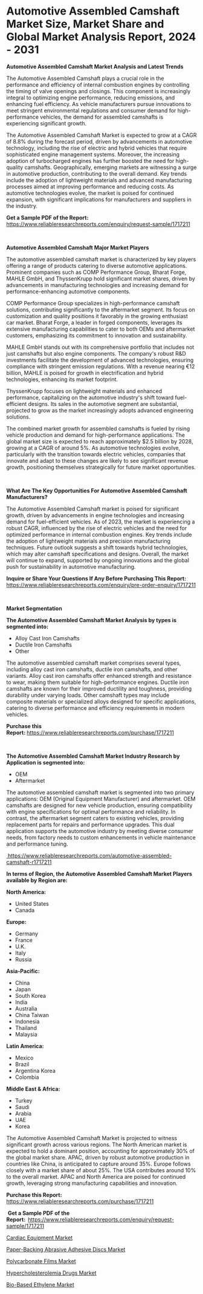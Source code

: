 <p><h1>Automotive Assembled Camshaft Market Size, Market Share and Global Market Analysis Report, 2024 - 2031</h1></p><p><strong>Automotive Assembled Camshaft Market Analysis and Latest Trends</strong></p>
<p><p>The Automotive Assembled Camshaft plays a crucial role in the performance and efficiency of internal combustion engines by controlling the timing of valve openings and closings. This component is increasingly integral to optimizing engine performance, reducing emissions, and enhancing fuel efficiency. As vehicle manufacturers pursue innovations to meet stringent environmental regulations and consumer demand for high-performance vehicles, the demand for assembled camshafts is experiencing significant growth.</p><p>The Automotive Assembled Camshaft Market is expected to grow at a CAGR of 8.8% during the forecast period, driven by advancements in automotive technology, including the rise of electric and hybrid vehicles that require sophisticated engine management systems. Moreover, the increasing adoption of turbocharged engines has further boosted the need for high-quality camshafts. Geographically, emerging markets are witnessing a surge in automotive production, contributing to the overall demand. Key trends include the adoption of lightweight materials and advanced manufacturing processes aimed at improving performance and reducing costs. As automotive technologies evolve, the market is poised for continued expansion, with significant implications for manufacturers and suppliers in the industry.</p></p>
<p><strong>Get a Sample PDF of the Report:&nbsp;</strong> <a href="https://www.reliableresearchreports.com/enquiry/request-sample/1717211?utm_campaign=1425&utm_medium=2&utm_source=Github&utm_content=ia&utm_term=14102024&utm_id=automotive-assembled-camshaft">https://www.reliableresearchreports.com/enquiry/request-sample/1717211</a></p>
<p>&nbsp;</p>
<p><strong>Automotive Assembled Camshaft Major Market Players</strong></p>
<p><p>The automotive assembled camshaft market is characterized by key players offering a range of products catering to diverse automotive applications. Prominent companies such as COMP Performance Group, Bharat Forge, MAHLE GmbH, and ThyssenKrupp hold significant market shares, driven by advancements in manufacturing technologies and increasing demand for performance-enhancing automotive components.</p><p>COMP Performance Group specializes in high-performance camshaft solutions, contributing significantly to the aftermarket segment. Its focus on customization and quality positions it favorably in the growing enthusiast car market. Bharat Forge, a leader in forged components, leverages its extensive manufacturing capabilities to cater to both OEMs and aftermarket customers, emphasizing its commitment to innovation and sustainability.</p><p>MAHLE GmbH stands out with its comprehensive portfolio that includes not just camshafts but also engine components. The company's robust R&D investments facilitate the development of advanced technologies, ensuring compliance with stringent emission regulations. With a revenue nearing €12 billion, MAHLE is poised for growth in electrification and hybrid technologies, enhancing its market footprint.</p><p>ThyssenKrupp focuses on lightweight materials and enhanced performance, capitalizing on the automotive industry's shift toward fuel-efficient designs. Its sales in the automotive segment are substantial, projected to grow as the market increasingly adopts advanced engineering solutions.</p><p>The combined market growth for assembled camshafts is fueled by rising vehicle production and demand for high-performance applications. The global market size is expected to reach approximately $2.5 billion by 2028, growing at a CAGR of around 5%. As automotive technologies evolve, particularly with the transition towards electric vehicles, companies that innovate and adapt to these changes are likely to see significant revenue growth, positioning themselves strategically for future market opportunities.</p></p>
<p>&nbsp;</p>
<p><strong>What Are The Key Opportunities For Automotive Assembled Camshaft Manufacturers?</strong></p>
<p><p>The Automotive Assembled Camshaft market is poised for significant growth, driven by advancements in engine technologies and increasing demand for fuel-efficient vehicles. As of 2023, the market is experiencing a robust CAGR, influenced by the rise of electric vehicles and the need for optimized performance in internal combustion engines. Key trends include the adoption of lightweight materials and precision manufacturing techniques. Future outlook suggests a shift towards hybrid technologies, which may alter camshaft specifications and designs. Overall, the market will continue to expand, supported by ongoing innovations and the global push for sustainability in automotive manufacturing.</p></p>
<p><strong>Inquire or Share Your Questions If Any Before Purchasing This Report:</strong> <a href="https://www.reliableresearchreports.com/enquiry/pre-order-enquiry/1717211?utm_campaign=1425&utm_medium=2&utm_source=Github&utm_content=ia&utm_term=14102024&utm_id=automotive-assembled-camshaft">https://www.reliableresearchreports.com/enquiry/pre-order-enquiry/1717211</a></p>
<p>&nbsp;</p>
<p><strong>Market Segmentation</strong></p>
<p><strong>The Automotive Assembled Camshaft Market Analysis by types is segmented into:</strong></p>
<p><ul><li>Alloy Cast Iron Camshafts</li><li>Ductile Iron Camshafts</li><li>Other</li></ul></p>
<p><p>The automotive assembled camshaft market comprises several types, including alloy cast iron camshafts, ductile iron camshafts, and other variants. Alloy cast iron camshafts offer enhanced strength and resistance to wear, making them suitable for high-performance engines. Ductile iron camshafts are known for their improved ductility and toughness, providing durability under varying loads. Other camshaft types may include composite materials or specialized alloys designed for specific applications, catering to diverse performance and efficiency requirements in modern vehicles.</p></p>
<p><strong>Purchase this Report:&nbsp;</strong><a href="https://www.reliableresearchreports.com/purchase/1717211?utm_campaign=1425&utm_medium=2&utm_source=Github&utm_content=ia&utm_term=14102024&utm_id=automotive-assembled-camshaft">https://www.reliableresearchreports.com/purchase/1717211</a></p>
<p>&nbsp;</p>
<p><strong>The Automotive Assembled Camshaft Market Industry Research by Application is segmented into:</strong></p>
<p><ul><li>OEM</li><li>Aftermarket</li></ul></p>
<p><p>The automotive assembled camshaft market is segmented into two primary applications: OEM (Original Equipment Manufacturer) and aftermarket. OEM camshafts are designed for new vehicle production, ensuring compatibility with engine specifications for optimal performance and reliability. In contrast, the aftermarket segment caters to existing vehicles, providing replacement parts for repairs and performance upgrades. This dual application supports the automotive industry by meeting diverse consumer needs, from factory needs to custom enhancements in vehicle maintenance and performance tuning.</p></p>
<p><a href="https://www.reliableresearchreports.com/automotive-assembled-camshaft-r1717211?utm_campaign=1425&utm_medium=2&utm_source=Github&utm_content=ia&utm_term=14102024&utm_id=automotive-assembled-camshaft">&nbsp;https://www.reliableresearchreports.com/automotive-assembled-camshaft-r1717211</a></p>
<p><strong>In terms of Region, the Automotive Assembled Camshaft Market Players available by Region are:</strong></p>
<p>
    <p> <strong> North America: </strong>
        <ul>
            <li>United States</li>
            <li>Canada</li>
        </ul>
        </p> 
    <p> <strong> Europe: </strong>
        <ul>
            <li>Germany</li>
            <li>France</li>
            <li>U.K.</li>
            <li>Italy</li>
            <li>Russia</li>
        </ul>
        </p> 
    <p> <strong> Asia-Pacific: </strong>
        <ul>
            <li>China</li>
            <li>Japan</li>
            <li>South Korea</li>
            <li>India</li>
            <li>Australia</li>
            <li>China Taiwan</li>
            <li>Indonesia</li>
            <li>Thailand</li>
            <li>Malaysia</li>
        </ul>
        </p> 
    <p> <strong> Latin America: </strong>
        <ul>
            <li>Mexico</li>
            <li>Brazil</li>
            <li>Argentina Korea</li>
            <li>Colombia</li>
        </ul>
        </p> 
    <p> <strong> Middle East & Africa: </strong>
        <ul>
            <li>Turkey</li>
            <li>Saudi</li>
            <li>Arabia</li>
            <li>UAE</li>
            <li>Korea</li>
        </ul>
    </p>
    </p>
<p><p>The Automotive Assembled Camshaft Market is projected to witness significant growth across various regions. The North American market is expected to hold a dominant position, accounting for approximately 30% of the global market share. APAC, driven by robust automotive production in countries like China, is anticipated to capture around 35%. Europe follows closely with a market share of about 25%. The USA contributes around 10% to the overall market. APAC and North America are poised for continued growth, leveraging strong manufacturing capabilities and innovation.</p></p>
<p><strong>Purchase this Report: </strong><a href="https://www.reliableresearchreports.com/purchase/1717211?utm_campaign=1425&utm_medium=2&utm_source=Github&utm_content=ia&utm_term=14102024&utm_id=automotive-assembled-camshaft">https://www.reliableresearchreports.com/purchase/1717211</a></p>
<p>&nbsp;<strong>Get a Sample PDF of the Report:&nbsp;&nbsp;</strong><a href="https://www.reliableresearchreports.com/enquiry/request-sample/1717211?utm_campaign=1425&utm_medium=2&utm_source=Github&utm_content=ia&utm_term=14102024&utm_id=automotive-assembled-camshaft">https://www.reliableresearchreports.com/enquiry/request-sample/1717211</a></p>
<p><strong></strong></p>
<p><p><a href="https://www.linkedin.com/pulse/cardiac-equipment-market-growth-segmentation-regional-analysis-femof?utm_campaign=1425&utm_medium=2&utm_source=Github&utm_content=ia&utm_term=14102024&utm_id=automotive-assembled-camshaft">Cardiac Equipment Market</a></p><p><a href="https://www.linkedin.com/pulse/global-paper-backing-abrasive-adhesive-discs-market-status-2024-5m7qe?utm_campaign=1425&utm_medium=2&utm_source=Github&utm_content=ia&utm_term=14102024&utm_id=automotive-assembled-camshaft">Paper-Backing Abrasive Adhesive Discs Market</a></p><p><a href="https://www.linkedin.com/pulse/insights-polycarbonate-films-market-size-which-expanding-yxmpf?utm_campaign=1425&utm_medium=2&utm_source=Github&utm_content=ia&utm_term=14102024&utm_id=automotive-assembled-camshaft">Polycarbonate Films Market</a></p><p><a href="https://www.linkedin.com/pulse/navigating-hypercholesterolemia-drugs-market-expert-analysis-tmnrf?utm_campaign=1425&utm_medium=2&utm_source=Github&utm_content=ia&utm_term=14102024&utm_id=automotive-assembled-camshaft">Hypercholesterolemia Drugs Market</a></p><p><a href="https://www.linkedin.com/pulse/bio-based-ethylene-market-research-report-exploring-size-0w6rf?utm_campaign=1425&utm_medium=2&utm_source=Github&utm_content=ia&utm_term=14102024&utm_id=automotive-assembled-camshaft">Bio-Based Ethylene Market</a></p></p>
